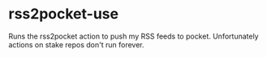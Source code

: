 # rss2pocket-use
Runs the rss2pocket action to push my RSS feeds to pocket.
Unfortunately actions on stake repos don't run forever.
